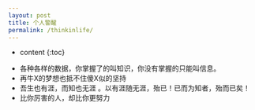 ```yaml
---
layout: post
title: 个人警醒
permalink: /thinkinlife/
---
```


* content
{:toc}

+ 各种各样的数据，你掌握了的叫知识，你没有掌握的只能叫信息。
+ 再牛X的梦想也抵不住傻X似的坚持
+ 吾生也有涯，而知也无涯 。以有涯随无涯，殆已！已而为知者，殆而已矣！
+ 比你厉害的人，却比你更努力